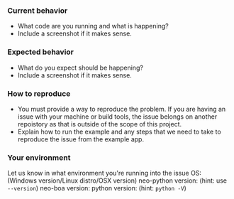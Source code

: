 ### Current behavior

- What code are you running and what is happening?
- Include a screenshot if it makes sense.

### Expected behavior

- What do you expect should be happening?
- Include a screenshot if it makes sense.

### How to reproduce

- You must provide a way to reproduce the problem. If you are having an issue with your machine or build tools, the issue belongs on another repoistory as that is outside of the scope of this project.
- Explain how to run the example and any steps that we need to take to reproduce the issue from the example app.

### Your environment

Let us know in what environment you're running into the issue
OS: (Windows version/Linux distro/OSX version) 
neo-python version: (hint: use `--version`)
neo-boa version:
python version: (hint: `python -V`)
